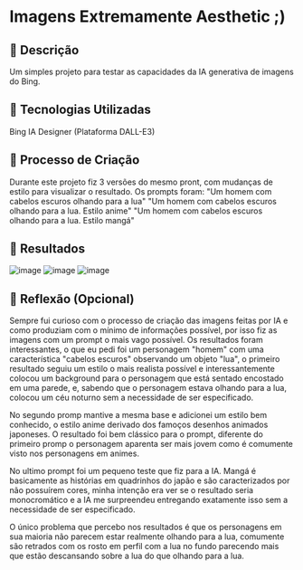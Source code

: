 # Imagens Extremamente Aesthetic ;)

## 📒 Descrição
Um simples projeto para testar as capacidades da IA generativa de imagens do Bing.

## 🤖 Tecnologias Utilizadas
Bing IA Designer (Plataforma DALL-E3)

## 🧐 Processo de Criação
Durante este projeto fiz 3 versões do mesmo pront, com mudanças de estilo para visualizar o resultado. Os prompts foram:
"Um homem com cabelos escuros olhando para a lua"
"Um homem com cabelos escuros olhando para a lua. Estilo anime"
"Um homem com cabelos escuros olhando para a lua. Estilo mangá"

## 🚀 Resultados
![image](https://github.com/Weeld1/lab-natty-or-not/assets/112921400/98a5a338-5016-43d0-b031-ceff1c7aa0ac)
![image](https://github.com/Weeld1/lab-natty-or-not/assets/112921400/e8a1c1fc-91f6-41df-91b0-8f6a786692c3)
![image](https://github.com/Weeld1/lab-natty-or-not/assets/112921400/297a075f-f2e0-41ae-8c66-f644d75ac755)


## 💭 Reflexão (Opcional)
Sempre fui curioso com o processo de criação das imagens feitas por IA e como produziam com o mínimo de informações possível, por isso fiz as imagens com um prompt o mais vago possível.
Os resultados foram interessantes, o que eu pedi foi um personagem "homem" com uma característica "cabelos escuros" observando um objeto "lua", o primeiro resultado seguiu um estilo o mais realista possível e interessantemente
colocou um background para o personagem que está sentado encostado em uma parede, e, sabendo que o personagem estava olhando para a lua, colocou um céu noturno sem a necessidade de ser
especificado.

No segundo promp mantive a mesma base e adicionei um estilo bem conhecido, o estilo anime derivado dos famoços desenhos animados japoneses. O resultado foi bem clássico para o prompt, diferente
do primeiro promp o personagem aparenta ser mais jovem como é comumente visto nos personagens em animes.

No ultimo prompt foi um pequeno teste que fiz para a IA. Mangá é basicamente as histórias em quadrinhos do japão e são caracterizados por não possuírem cores, minha intenção era ver se o resultado
seria monocromático e a IA me surpreendeu entregando exatamente isso sem a necessidade de ser especificado.

O único problema que percebo nos resultados é que os personagens em sua maioria não parecem estar realmente olhando para a lua, comumente são retrados com os rosto em perfil com a lua no fundo
parecendo mais que estão descansando sobre a lua do que olhando para a lua.
